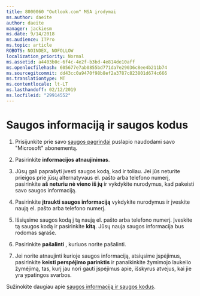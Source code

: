 ```yaml
---
title: 8000060 "Outlook.com" MSA įrodymai
ms.author: daeite
author: daeite
manager: jackiesm
ms.date: 9/14/2018
ms.audience: ITPro
ms.topic: article
ROBOTS: NOINDEX, NOFOLLOW
localization_priority: Normal
ms.assetid: a4403b0c-6f4c-4e2f-b3bd-4e814de10aff
ms.openlocfilehash: 605677e7ab0855bd771da7e29036c8ee4b211b74
ms.sourcegitcommit: dd43cc0a9470f98b8ef2a3787c823801d674c666
ms.translationtype: MT
ms.contentlocale: lt-LT
ms.lasthandoff: 02/12/2019
ms.locfileid: "29914552"
---
```

# <a name="security-info-and-security-codes"></a>Saugos informaciją ir saugos kodus

1. Prisijunkite prie savo [saugos pagrindai](https://account.microsoft.com/security) puslapio naudodami savo "Microsoft" abonementą. 
    
2. Pasirinkite **informacijos atnaujinimas**. 
    
3. Jūsų gali paprašyti įvesti saugos kodą, kad ir toliau. Jei jūs neturite prieigos prie jūsų alternatyvaus el. pašto arba telefono numerį, pasirinkite **aš neturiu nė vieno iš jų** ir vykdykite nurodymus, kad pakeisti savo saugos informaciją. 
    
4. Pasirinkite **įtraukti saugos informaciją** vykdykite nurodymus ir įveskite naują el. pašto arba telefono numerį. 
    
5. Išsiųsime saugos kodą į tą naują el. pašto arba telefono numerį. Įveskite tą saugos kodą ir pasirinkite **kitą**. Jūsų nauja saugos informacija bus rodomas sąraše. 
    
6. Pasirinkite **pašalinti** , kuriuos norite pašalinti. 
    
7. Jei norite atnaujinti kurioje saugos informaciją, atsiųsime įspėjimus, pasirinkite **keisti perspėjimo parinktis** ir panaikinkite žymimojo laukelio žymėjimą, tas, kurį jau nori gauti įspėjimus apie, išskyrus atvejus, kai jie yra ypatingos svarbos. 
    
Sužinokite daugiau apie [saugos informaciją ir saugos kodus](https://support.microsoft.com/help/12428/).
  

